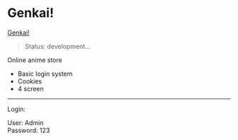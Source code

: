 # Genkai!

<a href="/etec199-2021-migueloliveira.atwebpages.com/genkai"> Genkai! </a>

> Status: development...

<p> Online anime store </p>

* Basic login system
* Cookies
* 4 screen

<hr>
<p> Login: </p>
User: Admin <br>
Password: 123
